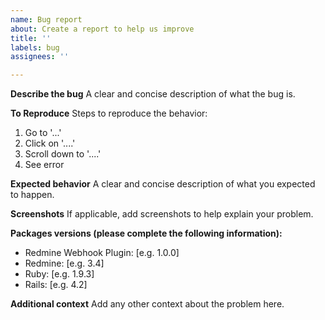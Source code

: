 ```yaml
---
name: Bug report
about: Create a report to help us improve
title: ''
labels: bug
assignees: ''

---
```


**Describe the bug**
A clear and concise description of what the bug is.

**To Reproduce**
Steps to reproduce the behavior:
1. Go to '...'
2. Click on '....'
3. Scroll down to '....'
4. See error

**Expected behavior**
A clear and concise description of what you expected to happen.

**Screenshots**
If applicable, add screenshots to help explain your problem.

**Packages versions (please complete the following information):**
 - Redmine Webhook Plugin: [e.g. 1.0.0]
 - Redmine: [e.g. 3.4]
 - Ruby: [e.g. 1.9.3]
 - Rails: [e.g. 4.2]

**Additional context**
Add any other context about the problem here.
